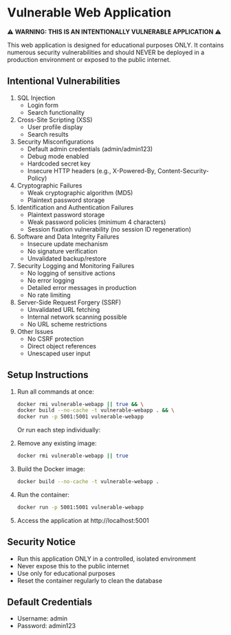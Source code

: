 # Vulnerable Web Application

⚠️ **WARNING: THIS IS AN INTENTIONALLY VULNERABLE APPLICATION** ⚠️

This web application is designed for educational purposes ONLY. It contains numerous security vulnerabilities and should NEVER be deployed in a production environment or exposed to the public internet.

## Intentional Vulnerabilities

1. SQL Injection
   - Login form
   - Search functionality
2. Cross-Site Scripting (XSS)
   - User profile display
   - Search results
3. Security Misconfigurations
   - Default admin credentials (admin/admin123)
   - Debug mode enabled
   - Hardcoded secret key
   - Insecure HTTP headers (e.g., X-Powered-By, Content-Security-Policy)
4. Cryptographic Failures
   - Weak cryptographic algorithm (MD5)
   - Plaintext password storage
5. Identification and Authentication Failures
   - Plaintext password storage
   - Weak password policies (minimum 4 characters)
   - Session fixation vulnerability (no session ID regeneration)
6. Software and Data Integrity Failures
   - Insecure update mechanism
   - No signature verification
   - Unvalidated backup/restore
7. Security Logging and Monitoring Failures
   - No logging of sensitive actions
   - No error logging
   - Detailed error messages in production
   - No rate limiting
8. Server-Side Request Forgery (SSRF)
   - Unvalidated URL fetching
   - Internal network scanning possible
   - No URL scheme restrictions
9. Other Issues
   - No CSRF protection
   - Direct object references
   - Unescaped user input

## Setup Instructions

1. Run all commands at once:

   ```bash
   docker rmi vulnerable-webapp || true && \
   docker build --no-cache -t vulnerable-webapp . && \
   docker run -p 5001:5001 vulnerable-webapp
   ```

   Or run each step individually:

2. Remove any existing image:

   ```bash
   docker rmi vulnerable-webapp || true
   ```

3. Build the Docker image:

   ```bash
   docker build --no-cache -t vulnerable-webapp .
   ```

4. Run the container:

   ```bash
   docker run -p 5001:5001 vulnerable-webapp
   ```

5. Access the application at http://localhost:5001

## Security Notice

- Run this application ONLY in a controlled, isolated environment
- Never expose this to the public internet
- Use only for educational purposes
- Reset the container regularly to clean the database

## Default Credentials

- Username: admin
- Password: admin123
